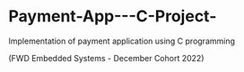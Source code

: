 # Payment-App---C-Project-
Implementation of payment application using C programming

(FWD Embedded Systems - December Cohort 2022)

